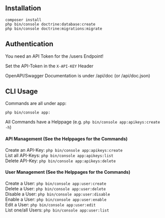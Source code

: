 ## Installation

```
composer install
php bin/console doctrine:database:create
php bin/console doctrine:migrations:migrate
```

## Authentication
You need an API Token for the /users Endpoint!

Set the API-Token in the `X-API-KEY` Header

OpenAPI/Swagger Documentation is under /api/doc (or /api/doc.json)

## CLI Usage
Commands are all under app:

`php bin/console app:`

All Commands have a Helppage (e.g. `php bin/console app:apikeys:create -h`)

#### API Management (See the Helppages for the Commands)
Create an API-Key:
`php bin/console app:apikeys:create`  
List all API-Keys:
`php bin/console app:apikeys:list`  
Delete API-Key:
`php bin/console app:apikeys:delete`

#### User Management (See the Helppages for the Commands)
Create a User: `php bin/console app:user:create`  
Delete a User: `php bin/console app:user:delete`  
Disable a User: `php bin/console app:user:disable`  
Enable a User: `php bin/console app:user:enable`  
Edit a User: `php bin/console app:user:edit`  
List one/all Users: `php bin/console app:user:list`  